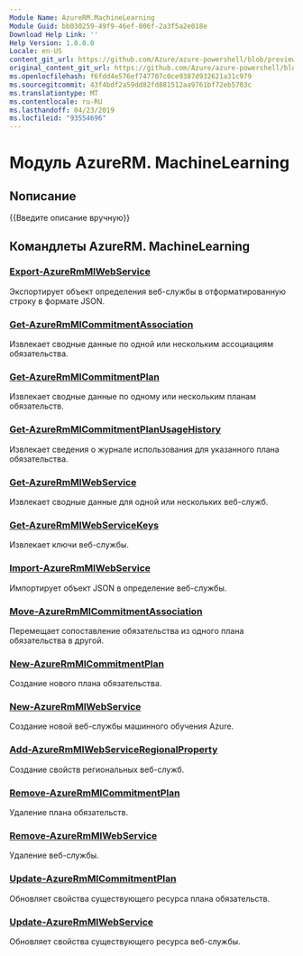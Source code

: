```yaml
---
Module Name: AzureRM.MachineLearning
Module Guid: bb030259-49f9-46ef-806f-2a3f5a2e018e
Download Help Link: ''
Help Version: 1.0.0.0
Locale: en-US
content_git_url: https://github.com/Azure/azure-powershell/blob/preview/src/ResourceManager/MachineLearning/Commands.MachineLearning/help/AzureRM.MachineLearning.md
original_content_git_url: https://github.com/Azure/azure-powershell/blob/preview/src/ResourceManager/MachineLearning/Commands.MachineLearning/help/AzureRM.MachineLearning.md
ms.openlocfilehash: f6fdd4e576ef747707c0ce9387d932621a31c979
ms.sourcegitcommit: 43f4bdf2a59dd82fd881512aa9761bf72eb5703c
ms.translationtype: MT
ms.contentlocale: ru-RU
ms.lasthandoff: 04/23/2019
ms.locfileid: "93554696"
---
```

# Модуль AzureRM. MachineLearning
## Nописание
{{Введите описание вручную}}

## Командлеты AzureRM. MachineLearning
### [Export-AzureRmMlWebService](Export-AzureRmMlWebService.md)
Экспортирует объект определения веб-службы в отформатированную строку в формате JSON.

### [Get-AzureRmMlCommitmentAssociation](Get-AzureRmMlCommitmentAssociation.md)
Извлекает сводные данные по одной или нескольким ассоциациям обязательства.

### [Get-AzureRmMlCommitmentPlan](Get-AzureRmMlCommitmentPlan.md)
Извлекает сводные данные по одному или нескольким планам обязательств.

### [Get-AzureRmMlCommitmentPlanUsageHistory](Get-AzureRmMlCommitmentPlanUsageHistory.md)
Извлекает сведения о журнале использования для указанного плана обязательства.

### [Get-AzureRmMlWebService](Get-AzureRmMlWebService.md)
Извлекает сводные данные для одной или нескольких веб-служб.

### [Get-AzureRmMlWebServiceKeys](Get-AzureRmMlWebServiceKeys.md)
Извлекает ключи веб-службы.

### [Import-AzureRmMlWebService](Import-AzureRmMlWebService.md)
Импортирует объект JSON в определение веб-службы.

### [Move-AzureRmMlCommitmentAssociation](Move-AzureRmMlCommitmentAssociation.md)
Перемещает сопоставление обязательства из одного плана обязательства в другой.

### [New-AzureRmMlCommitmentPlan](New-AzureRmMlCommitmentPlan.md)
Создание нового плана обязательства.

### [New-AzureRmMlWebService](New-AzureRmMlWebService.md)

Создание новой веб-службы машинного обучения Azure.

### [Add-AzureRmMlWebServiceRegionalProperty](Add-AzureRmMlWebServiceRegionalProperty.md)
Создание свойств региональных веб-служб.

### [Remove-AzureRmMlCommitmentPlan](Remove-AzureRmMlCommitmentPlan.md)
Удаление плана обязательств.

### [Remove-AzureRmMlWebService](Remove-AzureRmMlWebService.md)
Удаление веб-службы.

### [Update-AzureRmMlCommitmentPlan](Update-AzureRmMlCommitmentPlan.md)
Обновляет свойства существующего ресурса плана обязательств.

### [Update-AzureRmMlWebService](Update-AzureRmMlWebService.md)
Обновляет свойства существующего ресурса веб-службы.

